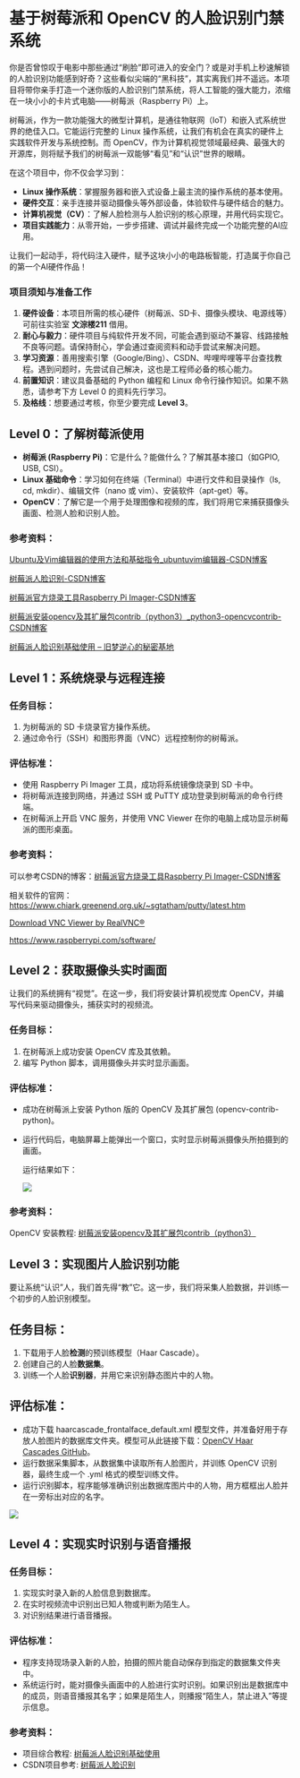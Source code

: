 # 基于树莓派和 OpenCV 的人脸识别门禁系统

你是否曾惊叹于电影中那些通过“刷脸”即可进入的安全门？或是对手机上秒速解锁的人脸识别功能感到好奇？这些看似尖端的“黑科技”，其实离我们并不遥远。本项目将带你亲手打造一个迷你版的人脸识别门禁系统，将人工智能的强大能力，浓缩在一块小小的卡片式电脑——树莓派（Raspberry Pi）上。

树莓派，作为一款功能强大的微型计算机，是通往物联网（IoT）和嵌入式系统世界的绝佳入口。它能运行完整的 Linux 操作系统，让我们有机会在真实的硬件上实践软件开发与系统控制。而 OpenCV，作为计算机视觉领域最经典、最强大的开源库，则将赋予我们的树莓派一双能够“看见”和“认识”世界的眼睛。

在这个项目中，你不仅会学习到：

- **Linux 操作系统**：掌握服务器和嵌入式设备上最主流的操作系统的基本使用。
- **硬件交互**：亲手连接并驱动摄像头等外部设备，体验软件与硬件结合的魅力。
- **计算机视觉（CV）**：了解人脸检测与人脸识别的核心原理，并用代码实现它。
- **项目实践能力**：从零开始，一步步搭建、调试并最终完成一个功能完整的AI应用。

让我们一起动手，将代码注入硬件，赋予这块小小的电路板智能，打造属于你自己的第一个AI硬件作品！

### 项目须知与准备工作

1. **硬件设备**：本项目所需的核心硬件（树莓派、SD卡、摄像头模块、电源线等）可前往实验室 **文淙楼211** 借用。
2. **耐心与毅力**：硬件项目与纯软件开发不同，可能会遇到驱动不兼容、线路接触不良等问题。请保持耐心，学会通过查阅资料和动手尝试来解决问题。
3. **学习资源**：善用搜索引擎（Google/Bing）、CSDN、哔哩哔哩等平台查找教程。遇到问题时，先尝试自己解决，这也是工程师必备的核心能力。
4. **前置知识**：建议具备基础的 Python 编程和 Linux 命令行操作知识。如果不熟悉，请参考下方 Level 0 的资料先行学习。
5. **及格线**：想要通过考核，你至少要完成 **Level 3**。

## Level 0：了解树莓派使用

- **树莓派 (Raspberry Pi)**：它是什么？能做什么？了解其基本接口（如GPIO, USB, CSI）。
- **Linux 基础命令**：学习如何在终端（Terminal）中进行文件和目录操作（ls, cd, mkdir）、编辑文件（nano 或 vim）、安装软件（apt-get）等。
- **OpenCV**：了解它是一个用于处理图像和视频的库，我们将用它来捕获摄像头画面、检测人脸和识别人脸。

### 参考资料：

[Ubuntu及Vim编辑器的使用方法和基础指令_ubuntuvim编辑器-CSDN博客](https://blog.csdn.net/weixin_73503608/article/details/139479617?ops_request_misc=%7B%22request%5Fid%22%3A%221df436dd884e30ca6f95dd40c8dfc920%22%2C%22scm%22%3A%2220140713.130102334.pc%5Fall.%22%7D&request_id=1df436dd884e30ca6f95dd40c8dfc920&biz_id=0&utm_medium=distribute.pc_search_result.none-task-blog-2~all~first_rank_ecpm_v1~rank_v31_ecpm-2-139479617-null-null.142^v102^pc_search_result_base7&utm_term=unbuntu基础指令使用教程&spm=1018.2226.3001.4187)

[树莓派人脸识别-CSDN博客](https://blog.csdn.net/weixin_65169583/article/details/138563427?ops_request_misc=&request_id=&biz_id=102&utm_term=树莓派人脸识别项目&utm_medium=distribute.pc_search_result.none-task-blog-2~all~sobaiduweb~default-3-138563427.142^v102^pc_search_result_base7&spm=1018.2226.3001.4187)

[树莓派官方烧录工具Raspberry Pi Imager-CSDN博客](https://blog.csdn.net/qq_58018816/article/details/136131968?ops_request_misc=%7B%22request%5Fid%22%3A%22fae4f3342ea9824ffc2dc928208a7d36%22%2C%22scm%22%3A%2220140713.130102334..%22%7D&request_id=fae4f3342ea9824ffc2dc928208a7d36&biz_id=0&utm_medium=distribute.pc_search_result.none-task-blog-2~all~top_positive~default-1-136131968-null-null.142^v102^pc_search_result_base7&utm_term=树莓派烧录系统到sd卡&spm=1018.2226.3001.4187)

[树莓派安装opencv及其扩展包contrib（python3）_python3-opencvcontrib-CSDN博客](https://blog.csdn.net/qq_39125451/article/details/116172832)

[树莓派人脸识别基础使用 – 旧梦逆心的秘密基地](https://www.lichengkun.com/index.php/2025/09/03/树莓派人脸识别基础使用/)

## Level 1：系统烧录与远程连接

### 任务目标：

1. 为树莓派的 SD 卡烧录官方操作系统。
2. 通过命令行（SSH）和图形界面（VNC）远程控制你的树莓派。

### 评估标准：

- 使用 Raspberry Pi Imager 工具，成功将系统镜像烧录到 SD 卡中。
-  将树莓派连接到网络，并通过 SSH 或 PuTTY 成功登录到树莓派的命令行终端。
- 在树莓派上开启 VNC 服务，并使用 VNC Viewer 在你的电脑上成功显示树莓派的图形桌面。

### 参考资料：

可以参考CSDN的博客：[树莓派官方烧录工具Raspberry Pi Imager-CSDN博客](https://blog.csdn.net/qq_58018816/article/details/136131968?ops_request_misc=%7B%22request%5Fid%22%3A%22fae4f3342ea9824ffc2dc928208a7d36%22%2C%22scm%22%3A%2220140713.130102334..%22%7D&request_id=fae4f3342ea9824ffc2dc928208a7d36&biz_id=0&utm_medium=distribute.pc_search_result.none-task-blog-2~all~top_positive~default-1-136131968-null-null.142^v102^pc_search_result_base7&utm_term=树莓派烧录系统到sd卡&spm=1018.2226.3001.4187)

相关软件的官网：https://www.chiark.greenend.org.uk/~sgtatham/putty/latest.htm

[Download VNC Viewer by RealVNC®](https://www.realvnc.com/en/connect/download/viewer/?lai_vid=aqJqr8NB0iQr&lai_sr=5-9&lai_sl=l)

https://www.raspberrypi.com/software/

## Level 2：获取摄像头实时画面

让我们的系统拥有“视觉”。在这一步，我们将安装计算机视觉库 OpenCV，并编写代码来驱动摄像头，捕获实时的视频流。

### 任务目标：

1. 在树莓派上成功安装 OpenCV 库及其依赖。
2. 编写 Python 脚本，调用摄像头并实时显示画面。

### 评估标准：

- 成功在树莓派上安装 Python 版的 OpenCV 及其扩展包 (opencv-contrib-python)。

- 运行代码后，电脑屏幕上能弹出一个窗口，实时显示树莓派摄像头所拍摄到的画面。

  运行结果如下：

  ![](https://gastigado.cnies.org/d/others/1f8b1b3ec8192b96c088d396374c07ca.png?sign=YfgoYKJ16gb9K6HLtbV9-F4cvI6cWw_p3XstPYWtJSY=:0)

### 参考资料：

OpenCV 安装教程: [树莓派安装opencv及其扩展包contrib（python3）](https://blog.csdn.net/qq_39125451/article/details/116172832)

## Level 3：实现图片人脸识别功能

要让系统“认识”人，我们首先得“教”它。这一步，我们将采集人脸数据，并训练一个初步的人脸识别模型。

## 任务目标：

1. 下载用于人脸**检测**的预训练模型（Haar Cascade）。
2. 创建自己的人脸**数据集**。
3. 训练一个人脸**识别器**，并用它来识别静态图片中的人物。

## 评估标准：

- 成功下载 haarcascade_frontalface_default.xml 模型文件，并准备好用于存放人脸图片的数据库文件夹。模型可从此链接下载：[OpenCV Haar Cascades GitHub](https://github.com/opencv/opencv/tree/master/data/haarcascades)。
- 运行数据采集脚本，从数据集中读取所有人脸图片，并训练 OpenCV 识别器，最终生成一个 .yml 格式的模型训练文件。
- 运行识别脚本，程序能够准确识别出数据库图片中的人物，用方框框出人脸并在一旁标出对应的名字。

![](https://gastigado.cnies.org/d/others/8a1233cd59c67a8d11a154644d69df47.png?sign=L5ocwJV_Ln4yluGB0C8Hx2eXLp83xMVjauHSjimE90U=:0)

## Level 4：实现实时识别与语音播报

### 任务目标：

1. 实现实时录入新的人脸信息到数据库。
2. 在实时视频流中识别出已知人物或判断为陌生人。
3. 对识别结果进行语音播报。

### 评估标准：

- 程序支持现场录入新的人脸，拍摄的照片能自动保存到指定的数据集文件夹中。
- 系统运行时，能对摄像头画面中的人脸进行实时识别。如果识别出是数据库中的成员，则语音播报其名字；如果是陌生人，则播报“陌生人，禁止进入”等提示信息。

### 参考资料：

- 项目综合教程: [树莓派人脸识别基础使用](https://www.lichengkun.com/index.php/2025/09/03/%E6%A0%91%E8%8E%93%E6%B4%BE%E4%BA%BA%E8%84%B8%E8%AF%86%E5%88%AB%E5%9F%BA%E7%A1%80%E4%BD%BF%E7%94%A8/)
- CSDN项目参考: [树莓派人脸识别](https://blog.csdn.net/weixin_65169583/article/details/138563427)